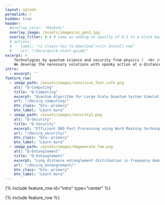 ```yaml
---
layout: splash
permalink: /
hidden: true
header:
  #overlay_color: "#5e616c"
  overlay_image: /assets/images/ai_gen3.jpg
  overlay_filter: 0.4 # same as adding an opacity of 0.5 to a black background
  # actions:
  #  - label: "<i class='fas fa-download'></i> Install now"
  #    url: "/docs/quick-start-guide/"
excerpt: >
    Technologies by quantum science and security from physics !  <br />
    We develop the necessary solutions with spooky action at a distance.
intro: 
  - excerpt: ''
feature_row:
  - image_path: /assets/images/sensitive_fast_safe.png
    alt: "Q-Computing"
    title: "Q-Computing"
    excerpt: "Quantum Algorithm for Large Scale Quantum System Simulation"
    url: "/docs/q_computing/"
    btn_class: "btn--primary"
    btn_label: "Learn more"
  - image_path: /assets/images/security1.png
    alt: "Q-Security"
    title: "Q-Security"
    excerpt: "Efficient QKD Post Processing using Word Masking technique"
    url: "/docs/q_security/"
    btn_class: "btn--primary"
    btn_label: "Learn more"
  - image_path: /assets/images/degenerate_fwm.png
    alt: "Q-Entanglement"
    title: "Q-Entanglement"
    excerpt: "Long distance entanglement distribution in frequency domain"
    url: "/docs/q_entanglement/"
    btn_class: "btn--primary"
    btn_label: "Learn more"      
---
```


{% include feature_row id="intro" type="center" %}

{% include feature_row %}
